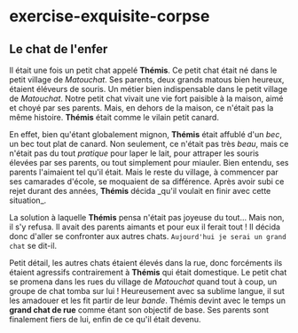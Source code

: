 # exercise-exquisite-corpse
## Le chat de l'enfer
Il était une fois un petit chat appelé **Thémis**. Ce petit chat était né dans le petit village de *Matouchat*. 
Ses parents, deux grands matous bien heureux, étaient éléveurs de souris. Un métier bien indispensable dans le petit village de *Matouchat*. Notre petit chat vivait une vie fort paisible à la maison, aimé et choyé par ses parents.
Mais, en dehors de la maison, ce n'était pas la même histoire. **Thémis** était comme le vilain petit canard.

En effet, bien qu'étant globalement mignon, **Thémis** était affublé d'un *bec*, un bec tout plat de canard. Non seulement, ce n'était pas très *beau*, mais ce n'était pas du tout *pratique* pour laper le lait, pour attraper les souris élevées par ses parents, ou tout simplement pour miauler. Bien entendu, ses parents l'aimaient tel qu'il était. Mais le reste du village, à commencer par ses camarades d'école, se moquaient de sa différence. Après avoir subi ce rejet durant des années, **Thémis** décida \_qu'il voulait en finir avec cette situation\_.

La solution à laquelle **Thémis** pensa n'était pas joyeuse du tout... Mais non, il s'y refusa.
Il avait des parents aimants et pour eux il ferait tout !
Il décida donc d'aller se confronter aux autres chats. ```Aujourd'hui je serai un grand chat``` se dit-il.

Petit détail, les autres chats étaient élevés dans la rue, donc forcéments ils étaient agressifs contrairement à **Thémis** qui était domestique.
Le petit chat se promena dans les rues du village de *Matouchat* quand tout à coup, un groupe de chat tomba sur lui ! Heureusement avec sa sublime langue, il sut les amadouer et les fit partir de leur *bande*. 
Thémis devint avec le temps un **grand chat de rue** comme étant son objectif de base. Ses parents sont finalement fiers de lui, enfin de ce qu'il était devenu. 
